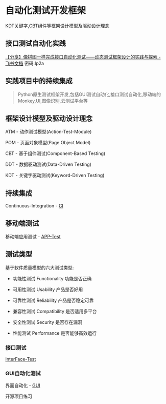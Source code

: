 # 自动化测试开发框架

KDT关键字,CBT组件等框架设计模型及驱动设计理念

## 接口测试自动化实践

[【分享】像拼图一样完成接口自动化测试——动态测试框架设计的实践与探索 - 飞书文档](https://kqnehw82cb.feishu.cn/docs/doccn1vrnLHY85O2PVRFKsmnp9e) 密码:Ip2a

## 实践项目中的持续集成

> Python原生测试框架开发,包括GUI测试自动化,接口测试自动化,移动端的Monkey,UI,图像识别,云测试平台等

## 框架设计模型及驱动设计理念

ATM - 动作测试模型(Action-Test-Module)

POM - 页面对象模型(Page Object Model)

CBT - 基于组件测试(Component-Based Testing)

DDT - 数据驱动测试(Data-Driven Testing)

KDT - 关键字驱动测试(Keyword-Driven Testing)

## 持续集成

Continuous-Integration - [CI](https://github.com/Gavinwhy/Continuous-Integration)

## 移动端测试

移动端应用测试 - [APP-Test](https://github.com/Gavinwhy/App-Test)

## 测试类型

基于软件质量模型的六大测试类型:

* 功能性测试
Functionality 功能是否正确

* 可用性测试
Usability 产品是否好用

* 可靠性测试
Reliability 产品是否稳定可靠

* 兼容性测试
Compatibility 是否适用多平台

* 安全性测试
Security 是否存在漏洞

* 性能测试
Performance 是否能够高效运行

### 接口测试

[InterFace-Test](https://github.com/Gavinwhy/InterFace-Test)

### GUI自动化测试

界面自动化 - [GUI](https://github.com/Gavinwhy/GUI-Test)

开源项目练习

